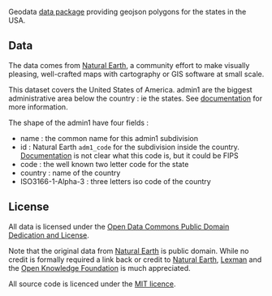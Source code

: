 Geodata [data package][datapackage] providing geojson polygons for the states in the USA.


## Data
The data comes from [Natural Earth][naturalearth], a community effort to make visually pleasing, well-crafted maps with cartography or GIS software at small scale.

This dataset covers the United States of America. admin1 are the biggest administrative area below the country : ie the states. See [documentation][doc] for more information.

The shape of the admin1 have four fields : 
* name : the common name for this admin1 subdivision
* id : Natural Earth ``adm1_code`` for the subdivision inside the country. [Documentation][doc] is not clear what this code is, but it could be FIPS
* code : the well known two letter code for the state
* country : name of the country
* ISO3166-1-Alpha-3 : three letters iso code of the country

[naturalearth]: http://www.naturalearthdata.com/
[datapackage]: http://dataprotocols.org/data-packages/
[doc]: http://www.naturalearthdata.com/downloads/10m-cultural-vectors/10m-admin-1-states-provinces/

## License

All data is licensed under the [Open Data Commons Public Domain Dedication and License][pddl]. 

Note that the original data from [Natural Earth][naturalearth] is public domain. While no credit is 
formally required a link back or credit to [Natural Earth][naturalearth], [Lexman][lexman] and the [Open Knowledge Foundation][okfn] is much appreciated.

All source code is licenced under the [MIT licence][mit].

[mit]: https://opensource.org/licenses/MIT
[naturalearth]: http://www.naturalearthdata.com/
[pddl]: http://opendatacommons.org/licenses/pddl/1.0/
[lexman]: http://github.com/lexman
[okfn]: http://okfn.org/
